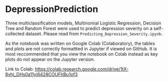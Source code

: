 # DepressionPrediction

Three multiclassification models, Multinomial Logistic Regression, Decision Tree and Random Forest were used to predict depression severity on a self-collected dataset. Please read from `Predicting_Depression_Severity.ipynb`.

As the notebook was written on Google Colab (Colaboratory), the tables and plots are not correctly formattted in Jupyter if viewed on GitHub. It is most reccommended that you view the notebook on Colab instead as key plots do not appear on the Jupyter version. 

Link to Colab: https://colab.research.google.com/drive/1tX-8vhj_DHs0a11yi6428COUFhBu1of3

